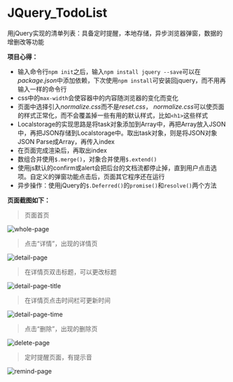 # JQuery_TodoList
用jQuery实现的清单列表：具备定时提醒，本地存储，异步浏览器弹窗，数据的增删改等功能

**项目心得：**

- 输入命令行`npm init`之后，输入`npm install jquery --save`可以在*package.json*中添加依赖，下次使用`npm install`可安装回jquery，而不用再输入一样的命令行
- css中的`max-width`会使容器中的内容随浏览器的变化而变化
- 页面中选择引入*normalize.css*而不是*reset.css*， *normalize.css*可以使页面的样式正常化，而不会覆盖掉一些有用的默认样式，比如`<h1>`这些样式
- Localstorage的实现思路是将task对象添加到Array中，再把Array放入JSON中，再把JSON存储到Localstorage中。取出task对象，则是将JSON对象JSON Parse成Array，再传入index
- 在页面完成渲染后，再取出index
- 数组合并使用`$.merge()`，对象合并使用`$.extend()`
- 使用js默认的confirm或alert会把后台的文档流都停止掉，直到用户点击选项。自定义的弹窗功能点击后，页面其它程序还在运行
- 异步操作：使用jQuery的`$.Deferred()`的`promise()`和`resolve()`两个方法


**页面截图如下：**

> 页面首页

![whole-page](https://github.com/ickedesign/JQuery_TodoList/blob/master/page_screenshot/whole-page.png)

> 点击“详情”，出现的详情页

![detail-page](https://github.com/ickedesign/JQuery_TodoList/blob/master/page_screenshot/detail-page.png)

> 在详情页双击标题，可以更改标题

![detail-page-title](https://github.com/ickedesign/JQuery_TodoList/blob/master/page_screenshot/detail-page-title.png)

> 在详情页点击时间栏可更新时间

![detail-page-time](https://github.com/ickedesign/JQuery_TodoList/blob/master/page_screenshot/detail-page-time.png)

> 点击“删除”，出现的删除页

![delete-page](https://github.com/ickedesign/JQuery_TodoList/blob/master/page_screenshot/delete-page.png)

> 定时提醒页面，有提示音

![remind-page](https://github.com/ickedesign/JQuery_TodoList/blob/master/page_screenshot/remind-page.png)

